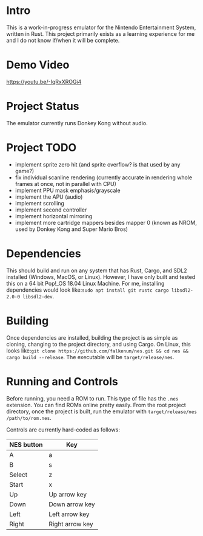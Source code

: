 # Intro
This is a work-in-progress emulator for the Nintendo Entertainment System, written in Rust. This project primarily exists as a learning experience for me and I do not know if/when it will be complete.
# Demo Video
https://youtu.be/-IqRxXROGi4
# Project Status
The emulator currently runs Donkey Kong without audio.
# Project TODO
  * implement sprite zero hit (and sprite overflow? is that used by any game?)
  * fix individual scanline rendering (currently accurate in rendering whole frames at once, not in parallel with CPU)
  * implement PPU mask emphasis/grayscale
  * implement the APU (audio)
  * implement scrolling
  * implement second controller
  * implement horizontal mirroring
  * implement more cartridge mappers besides mapper 0 (known as NROM, used by Donkey Kong and Super Mario Bros)
# Dependencies
This should build and run on any system that has Rust, Cargo, and SDL2 installed (Windows, MacOS, or Linux). However, I have only built and tested this on a 64 bit Pop!_OS 18.04 Linux Machine. For me, installing dependencies would look like:`sudo apt install git rustc cargo libsdl2-2.0-0 libsdl2-dev`.
# Building
Once dependencies are installed, building the project is as simple as cloning, changing to the project directory, and using Cargo. On Linux, this looks like:`git clone https://github.com/falkenum/nes.git && cd nes && cargo build --release`. The executable will be `target/release/nes`.
# Running and Controls
Before running, you need a ROM to run. This type of file has the `.nes` extension. You can find ROMs online pretty easily. From the root project directory, once the project is built, run the emulator with `target/release/nes /path/to/rom.nes`.

Controls are currently hard-coded as follows: 

NES button | Key
---------- | ---
A | a
B | s
Select | z
Start | x
Up | Up arrow key
Down | Down arrow key
Left | Left arrow key
Right | Right arrow key
